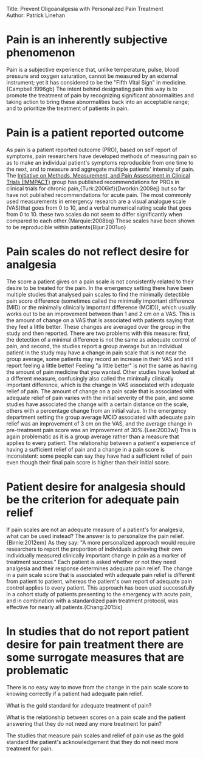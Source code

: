 Title: Prevent Oligoanalgesia with Personalized Pain Treatment  
Author: Patrick Linehan  

 # Pain is an inherently subjective phenomenon
 
Pain is a subjective experience that, unlike temperature, pulse, blood pressure and oxygen saturation, cannot be measured by an external instrument; yet it has considered to be the "Fifth Vital Sign" in medicine.{Campbell:1996gb} The intent behind designating pain this way is to promote the treatment of pain by recognizing significant abnormalities and taking action to bring these abnormalities back into an acceptable range; and to prioritize the treatment of patients in pain. 
 
 # Pain is a patient reported outcome
 
As pain is a patient reported outcome (PRO), based on self report of symptoms, pain researchers have developed methods of measuring pain so as to make an individual patient's symptoms reproducible from one time to the next, and to measure and aggregate multiple patients' intensity of pain. The [Initiative on Methods, Measurement, and Pain Assessment in Clinical Trials (IMMPACT)](http://immpact.org) group has published recommendations for PROs in clinical trials for chronic pain,{Turk:2006kf}{Dworkin:2008ej} but so far have not published recommendations for acute pain. The most commonly used measurements in emergency research are a visual analogue scale (VAS)that goes from 0 to 10, and a verbal numerical rating scale that goes from 0 to 10. these two scales do not seem to differ significantly when compared to each other.{Marquie:2008bq} These scales have been shown to be reproducible within patients{Bijur:2001uo} 


 # Pain scales do not reflect desire for analgesia
 
The score a patient gives on a pain scale is not consistently related to their desire to be treated for the pain. In the emergency setting there have been multiple studies that analysed pain scales to find the minimally detectible pain score difference (sometimes called the minimally important difference (MID) or the minimally clinically important difference (MCID)), which usually works out to be an improvement between than 1 and 2 cm on a VAS. This is the amount of change on a VAS that is associated with patients saying that they feel a little better. These changes are averaged over the group in the study and then reported. There are two problems with this measure: first, the detection of a minimal difference is not the same as adequate control of pain, and second, the studies report a group average but an individual patient in the study may have a change in pain scale that is not near the group average, some patients may record an increase in their VAS and still report feeling a little better! Feeling "a little better" is not the same as having the amount of pain medicine that you wanted.
Other studies have looked at a different measure, confusingly also called the minimally clinically important difference, which is the change in VAS associated with adequate relief of pain. The amount of change on a pain scale that is associated with adequate relief of pain varies with the initial severity of the pain, and some studies have associated the change with a certain distance on the scale, others with a percentage change from an initial value. In the emergency department setting the group average MCID associated with adequate pain relief was an improvement of 3 cm on the VAS, and the average change in pre-treatment pain score was an improvement of 30%.{Lee:2003wl} This is again problematic as it is a group average rather than a measure that applies to every patient. The relationship between a patient's experience of having a sufficient relief of pain and a change in a pain score is inconsistent: some people can say they have had a sufficient relief of pain even though their final pain score is higher than their initial score.  
 
 # Patient desire for analgesia should be the criterion for adequate pain relief

If pain scales are not an adequate measure of a patient's for analgesia, what can be used instead? The answer is to personalize the pain relief.{Birnie:2012em} As they say: "A more personalized approach would require researchers to report the proportion of individuals achieving their own individually measured clinically important change in pain as a marker of treatment success." Each patient is asked whether or not they need analgesia and their response determines adequate pain relief. The change in a pain scale score that is associated with adequate pain relief is different from patient to patient, whereas the patient's own report of adequate pain control applies to every patient.
This approach has been used successfully in a cohort study of patients presenting to the emergency with acute pain, and in combination with a standardized pain treatment protocol, was effective for nearly all patients.{Chang:2015ix}


 # In studies that do not report patient desire for pain treatment there are some surrogate measures that are problematic
 
There is no easy way to move from the change in the pain scale score to knowing correctly if a patient had adequate pain relief.
 







What is the gold standard for adequate treatment of pain?

What is the relationship between scores on a pain scale and the patient answering that they do not need any more treatment for pain?

The studies that measure pain scales and relief of pain use as the gold standard the patient's acknowledgement that they do not need more treatment for pain.








 